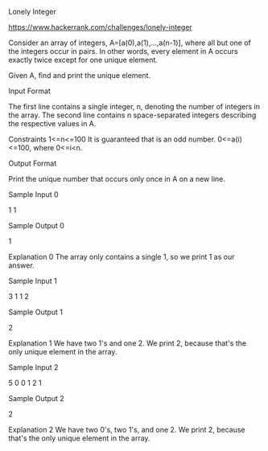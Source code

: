 Lonely Integer

https://www.hackerrank.com/challenges/lonely-integer

Consider an array of  integers, A=[a(0),a(1),...,a(n-1)], where all but one of the integers occur in pairs. 
In other words, every element in A occurs exactly twice except for one unique element.

Given A, find and print the unique element.

Input Format

The first line contains a single integer, n, denoting the number of integers in the array. 
The second line contains n space-separated integers describing the respective values in A.

Constraints
1<=n<=100
It is guaranteed that  is an odd number.
0<=a(i)<=100, where 0<=i<n.

Output Format

Print the unique number that occurs only once in A on a new line.

Sample Input 0

1
1

Sample Output 0

1

Explanation 0 
The array only contains a single 1, so we print 1 as our answer.

Sample Input 1

3
1 1 2

Sample Output 1

2

Explanation 1 
We have two 1's and one 2. We print 2, because that's the only unique element in the array.

Sample Input 2

5
0 0 1 2 1

Sample Output 2

2

Explanation 2 
We have two 0's, two 1's, and one 2. We print 2, because that's the only unique element in the array.
